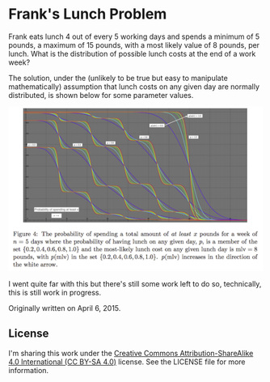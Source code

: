 # Frank's Lunch Problem

Frank eats lunch 4 out of every 5 working days and spends a minimum of 5 pounds, a maximum of 15 pounds, with a most likely value of 8 pounds, per lunch. What is the distribution of possible lunch costs at the end of a work week?

The solution, under the (unlikely to be true but easy to manipulate mathematically) assumption that lunch costs on any given day are normally distributed, is shown below for some parameter values.

![](plots.png)

I went quite far with this but there's still some work left to do so, technically, this is still work in progress.

Originally written on April 6, 2015.

## License

I'm sharing this work under the [Creative Commons Attribution-ShareAlike 4.0 International (CC BY-SA 4.0)](http://creativecommons.org/licenses/by-sa/4.0/) license. See the LICENSE file for more information.
